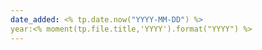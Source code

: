 ```yaml
---
date_added: <% tp.date.now("YYYY-MM-DD") %>
year:<% moment(tp.file.title,'YYYY').format("YYYY") %>
---
```


